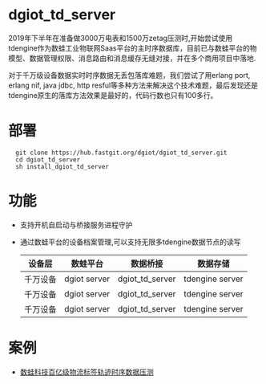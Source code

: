 # dgiot_td_server

   2019年下半年在准备做3000万电表和1500万zetag压测时,开始尝试使用tdengine作为数蛙工业物联网Saas平台的主时序数据库，目前已与数蛙平台的物模型、数据管理权限、消息路由和消息缓存无缝对接，并在多个商用项目中落地.
   
   对于千万级设备数据实时时序数据无丢包落库难题，我们尝试了用erlang port, erlang nif, java jdbc, http resful等多种方法来解决这个技术难题，最后发现还是tdengine原生的落库方法效果是最好的，代码行数也只有100多行。
  
# 部署
  ``` shell script
    git clone https://hub.fastgit.org/dgiot/dgiot_td_server.git
    cd dgiot_td_server
    sh install_dgiot_td_server
  ```

# 功能

 - 支持开机自启动与桥接服务进程守护
 - 通过数蛙平台的设备档案管理,可以支持无限多tdengine数据节点的读写
 
   | 设备层  | 数蛙平台  | 数据桥接  |  数据存储 |
   | ------------ | ------------ | ------------ | ------------ |
   |  千万设备 | dgiot server  | dgiot_td_server  |tdengine server   |
   |  千万设备 | dgiot server  | dgiot_td_server  |tdengine server   |
   |  千万设备 | dgiot server  | dgiot_td_server  |tdengine server   |
   
# 案例 

- [ 数蛙科技百亿级物流标签轨迹时序数据压测](https://mp.weixin.qq.com/s/8cK_Mo8NayiHaZ7Bkn4HJQ)
 
